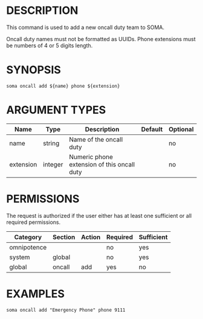 # DESCRIPTION

This command is used to add a new oncall duty team to SOMA.

Oncall duty names must not be formatted as UUIDs.
Phone extensions must be numbers of 4 or 5 digits length.

# SYNOPSIS

```
soma oncall add ${name} phone ${extension}
```

# ARGUMENT TYPES

Name | Type |     Description   | Default | Optional
 --- |  --- | ----------------- | ------- | --------
name | string | Name of the oncall duty | | no
extension | integer | Numeric phone extension of this oncall duty | | no

# PERMISSIONS

The request is authorized if the user either has at least one
sufficient or all required permissions.

Category | Section | Action | Required | Sufficient
 ------- | ------- | ------ | -------- | ----------
omnipotence | | | no | yes
system | global | | no | yes
global | oncall | add | yes | no

# EXAMPLES

```
soma oncall add "Emergency Phone" phone 9111
```
